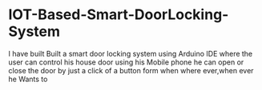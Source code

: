 # IOT-Based-Smart-DoorLocking-System
I have built Built a smart door locking system using Arduino IDE where the user can control his house door using his Mobile phone he can open or close the door by just a click of a button form when where ever,when ever he Wants to
